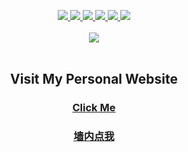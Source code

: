 <p align="center">
  <a href="https://github.com/anuraghazra/github-readme-stats">
    <img src="https://github-readme-stats.vercel.app/api?username=Shadowhusky&show_icons=true&theme=algolia&include_all_commits=true&count_private=true&line_height=40" />
    <img src="https://github-readme-stats.vercel.app/api/top-langs/?username=Shadowhusky&theme=algolia&card_width=305" />
  </a>

  <a href="https://github.com/Shadowhusky/Attention-Based-Image-Captioning">
    <img src="https://github-readme-stats.vercel.app/api/pin/?username=Shadowhusky&repo=Attention-Based-Image-Captioning&theme=algolia"/>
  </a>
  <a href="https://github.com/Shadowhusky/daniel-personal-website">
    <img src="https://github-readme-stats.vercel.app/api/pin/?username=Shadowhusky&repo=daniel-personal-website&theme=algolia"/>
  </a>
  <a href="https://github.com/Shadowhusky/covid_report">
    <img src="https://github-readme-stats.vercel.app/api/pin/?username=Shadowhusky&repo=covid_report&theme=algolia"/>
  </a>
  <a href="https://github.com/Shadowhusky/DogCraft">
    <img src="https://github-readme-stats.vercel.app/api/pin/?username=Shadowhusky&repo=DogCraft&theme=algolia"/>
  </a>
  <br align="center"></br>

  <a href="https://open.spotify.com/user/31nmiw4v7lzucuapdx6bisfzq4ly">
    <img src="https://spotify-github-profile.vercel.app/api/view?uid=31nmiw4v7lzucuapdx6bisfzq4ly&cover_image=true&theme=novatorem"/>
  </a>
  <br align="center"></br>

  <h2 align="center"> Visit My Personal Website </h2>
  <p align="center"></p>
  <h3>
    <a href="https://shadowhusky.cn/">
      <p align="center">Click Me</p>
    </a>
  </h3>
  <h3>
    <a href="https://shadowhusky.tech/">
      <p align="center">墙内点我</p>
    </a>
  </h3>
  
</p>
